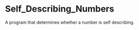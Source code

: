 Self_Describing_Numbers
=======================

A program that determines whether a number is self describing. 

